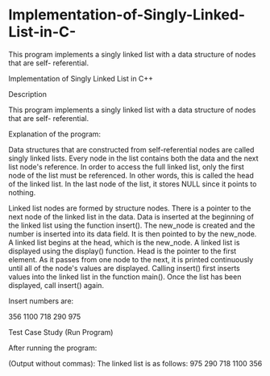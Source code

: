 # Implementation-of-Singly-Linked-List-in-C-
This program implements a singly linked list with a data structure of nodes that are self- referential.

Implementation of Singly Linked List in C++

Description

This program implements a singly linked list with a data structure of nodes that are self- referential.

Explanation of the program:

Data structures that are constructed from self-referential nodes are called singly linked lists. Every node in the list contains both the data and the next list node's reference. In order to access the full linked list, only the first node of the list must be referenced. In other words, this is called the head of the linked list. In the last node of the list, it stores NULL since it points to nothing.

Linked list nodes are formed by structure nodes. 
There is a pointer to the next node of the linked list in the data.
Data is inserted at the beginning of the linked list using the function insert(). 
The new_node is created and the number is inserted into its data field. It is then pointed to by the new_node. 
A linked list begins at the head, which is the new_node.
A linked list is displayed using the display() function. 
Head is the pointer to the first element. 
As it passes from one node to the next, it is printed continuously until all of the node's values are displayed. 
Calling insert() first inserts values into the linked list in the function main(). 
Once the list has been displayed, call insert() again. 

Insert numbers are:

356
1100
718
290
975

Test Case Study (Run Program)

After running the program:

(Output without commas): The linked list is as follows: 975 290 718 1100 356
